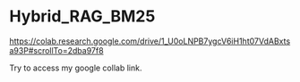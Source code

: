# Hybrid_RAG_BM25
https://colab.research.google.com/drive/1_U0oLNPB7ygcV6iH1ht07VdABxtsa93P#scrollTo=2dba97f8


Try to access my google collab link.
